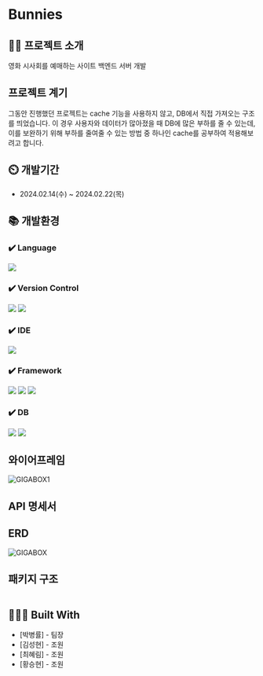 # Bunnies

## 👨‍🏫 프로젝트 소개
영화 시사회를 예매하는 사이트 백엔드 서버 개발

## 프로젝트 계기
그동안 진행했던 프로젝트는 cache 기능을 사용하지 않고, DB에서 직접 가져오는 구조를 띄었습니다. 이 경우 사용자와 데이터가 많아졌을 때 DB에 많은 부하를 줄 수 있는데, 이를 보완하기 위해 부하를 줄여줄 수 있는 방법 중 하나인 cache를 공부하여 적용해보려고 합니다.


## ⏲️ 개발기간
- 2024.02.14(수) ~ 2024.02.22(목)

## 📚️ 개발환경

### ✔️ Language
<img src="https://img.shields.io/badge/kotlin-7F52FF?style=for-the-badge&logo=kotlin&logoColor=white">

### ✔️ Version Control
<img src="https://img.shields.io/badge/git-F05032?style=for-the-badge&logo=git&logoColor=white"> <img src="https://img.shields.io/badge/github-181717?style=for-the-badge&logo=github&logoColor=white">

### ✔️ IDE
<img src="https://img.shields.io/badge/intellij idea-000000?style=for-the-badge&logo=intellijidea&logoColor=white">

### ✔️ Framework
<img src="https://img.shields.io/badge/spring-6DB33F?style=for-the-badge&logo=spring&logoColor=white"> <img src="https://img.shields.io/badge/springboot-6DB33F?style=for-the-badge&logo=springboot&logoColor=white"> <img src="https://img.shields.io/badge/spring security-6DB33F?style=for-the-badge&logo=springsecurity&logoColor=white">

### ✔️ DB
<img src="https://img.shields.io/badge/supabase-3FCF8E?style=for-the-badge&logo=supabase&logoColor=white"> <img src="https://img.shields.io/badge/Redis-DC382D?style=for-the-badge&logo=Redis&logoColor=white">

## 와이어프레임
![GIGABOX1](https://github.com/doojoo9999/GigaBox/assets/57141923/3bad775b-f8ac-44f4-aaf8-67db7a45db2c)


## API 명세서



## ERD
![GIGABOX](https://github.com/doojoo9999/GigaBox/assets/57141923/5e2fa626-7d78-46b4-bb13-5de49d7fb378)


## 패키지 구조

```

```

## 👨🏻‍💻 Built With

* [박병률] - 팀장
* [김성현] - 조원
* [최혜림] - 조원
* [황승현] - 조원
